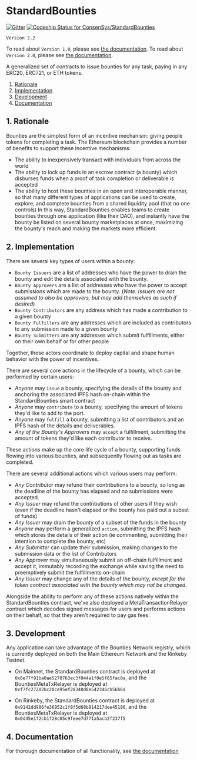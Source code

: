 # StandardBounties
[![Gitter](https://badges.gitter.im/Join%20Chat.svg)](https://gitter.im/bounties-network/Lobby?utm_source=badge&utm_medium=badge&utm_campaign=pr-badge)
[ ![Codeship Status for ConsenSys/StandardBounties](https://app.codeship.com/projects/1e2726c0-ac83-0135-5579-52b4614bface/status?branch=master)](https://app.codeship.com/projects/257018)

`Version 2.2`

To read about `Version 1.0`, please see [the documentation](./docs/documentation_v1.md).
To read about `Version 2.0`, please see [the documentation](./docs/documentation_v2.md).


A generalized set of contracts to issue bounties for any task, paying in any ERC20, ERC721, or ETH tokens.

1. [Rationale](#1-rationale)
2. [Implementation](#2-implementation)
3. [Development](#3-development)
4. [Documentation](#4-documentation)

## 1. Rationale

Bounties are the simplest form of an incentive mechanism: giving people tokens for completing a task. The Ethereum blockchain provides a number of benefits to support these incentive mechanisms:
- The ability to inexpensively transact with individuals from across the world
- The ability to lock up funds in an escrow contract (a bounty) which disburses funds when a proof of task completion or deliverable is accepted
- The ability to host these bounties in an open and interoperable manner, so that many different types of applications can be used to create, explore, and complete bounties from a shared liquidity pool (that no one controls)
In this way, StandardBounties enables teams to create bounties through one application (like their DAO), and instantly have the bounty be listed on several bounty marketplaces at once, maximizing the bounty's reach and making the markets more efficient.


## 2. Implementation
There are several key types of users within a bounty:
- `Bounty Issuers` are a list of addresses who have the power to drain the bounty and edit the details associated with the bounty.
- `Bounty Approvers` are a list of addresses who have the power to accept submissions which are made to the bounty. (*Note: Issuers are not assumed to also be approvers, but may add themselves as such if desired*)
- `Bounty Contributors` are any address which has made a contribution to a given bounty
- `Bounty Fulfillers` are any addresses which are included as contributors to any submission made to a given bounty
- `Bounty Submitters` are any addresses which submit fulfillments, either on their own behalf or for other people

Together, these actors coordinate to deploy capital and shape human behavior with the power of incentives.

There are several core actions in the lifecycle of a bounty, which can be performed by certain users:
- *Anyone* may `issue` a bounty, specifying the details of the bounty and anchoring the associated IPFS hash on-chain within the StandardBounties smart contract
- *Anyone* may `contribute` to a bounty, specifying the amount of tokens they'd like to add to the port.
- *Anyone* may `fulfill` a bounty, submitting a list of contributors and an IPFS hash of the details and deliverables.
- *Any of the Bounty's Approvers* may `accept` a fulfillment, submitting the amount of tokens they'd like each contributor to receive.

These actions make up the core life cycle of a bounty, supporting funds flowing into various bounties, and subsequently flowing out as tasks are completed.

There are several additional actions which various users may perform:
- *Any Contributor* may refund their contributions to a bounty, so long as the deadline of the bounty has elapsed and no submissions were accepted.
- *Any Issuer* may refund the contributions of other users if they wish (even if the deadline hasn't elapsed or the bounty has paid out a subset of funds)
- *Any Issuer* may drain the bounty of a subset of the funds in the bounty
- *Anyone* may perform a generalized `action`, submitting the IPFS hash which stores the details of their action (ie commenting, submitting their intention to complete the bounty, etc)
- *Any Submitter* can update their submission, making changes to the submission data or the list of Contributors
- *Any Approver* may simultaneously submit an off-chain fulfillment and accept it, immutably recording the exchange while saving the need to preemptively submit the fulfillments on-chain
- *Any Issuer* may change any of the details of the bounty, *except for the token contract associated with the bounty which may not be changed*.

Alongside the ability to perform any of these actions natively within the StandardBounties contract, we've also deployed a MetaTransactionRelayer contract which decodes signed messages for users and performs actions on their behalf, so that they aren't required to pay gas fees.

## 3. Development

Any application can take advantage of the Bounties Network registry, which is currently deployed on both the Main Ethereum Network and the Rinkeby Testnet.

- On Mainnet, the StandardBounties contract is deployed at `0x6e77f91ba0ae5278763ec3f044a1f0e5f85fac0a`, and the BountiesMetaTxRelayer is deployed at `0xf7fc27202bc20ce95ef28340d8e542346cb56b6d`

- On Rinkeby, the StandardBounties contract is deployed at `0x9142dd986fe36952c1f8f5d68b814217dee45186`, and the BountiesMetaTxRelayer is deployed at `0x0d45e1f2cb1f28c05c9feee7d771a5acb2f237f5`

## 4. Documentation

For thorough documentation of all functionality, see [the documentation](./docs/documentation_v2.2.md)
